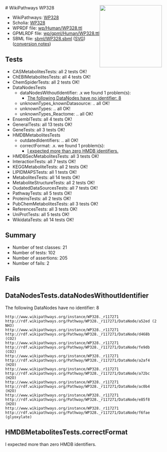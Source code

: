 <img style="float: right; width: 200px" src="../logo.png" />
# WikiPathways WP328

* WikiPathways: [WP328](https://identifiers.org/wikipathways:WP328)
* Scholia: [WP328](https://scholia.toolforge.org/wikipathways/WP328)
* WPRDF file: [wp/Human/WP328.ttl](../wp/Human/WP328.ttl)
* GPMLRDF file: [wp/gpml/Human/WP328.ttl](../wp/gpml/Human/WP328.ttl)
* SBML file: [sbml/WP328.sbml](../sbml/WP328.sbml) ([SVG](../sbml/WP328.svg)) ([conversion notes](../sbml/WP328.txt))

## Tests
* CASMetabolitesTests: all 2 tests OK!
* ChEBIMetabolitesTests: all 4 tests OK!
* ChemSpiderTests: all 2 tests OK!
* DataNodesTests
    * dataNodesWithoutIdentifier: .x we found 1 problem(s):
        * [The following DataNodes have no identifier: 8](#d2d32fa7)
    * unknownTypes_knownDatasource: .. all OK!
    * unknownTypes: .. all OK!
    * unknownTypes_Reactome: .. all OK!
* EnsemblTests: all 4 tests OK!
* GeneralTests: all 13 tests OK!
* GeneTests: all 3 tests OK!
* HMDBMetabolitesTests
    * outdatedIdentifiers: .. all OK!
    * correctFormat: .x. we found 1 problem(s):
        * [I expected more than zero HMDB identifiers.](#ad154c1e)
* HMDBSecMetabolitesTests: all 3 tests OK!
* InteractionTests: all 7 tests OK!
* KEGGMetaboliteTests: all 2 tests OK!
* LIPIDMAPSTests: all 1 tests OK!
* MetabolitesTests: all 14 tests OK!
* MetaboliteStructureTests: all 2 tests OK!
* OudatedDataSourcesTests: all 7 tests OK!
* PathwayTests: all 5 tests OK!
* ProteinsTests: all 2 tests OK!
* PubChemMetabolitesTests: all 3 tests OK!
* ReferencesTests: all 3 tests OK!
* UniProtTests: all 5 tests OK!
* WikidataTests: all 14 tests OK!


## Summary

* Number of test classes: 21
* Number of tests: 102
* Number of assertions: 205
* Number of fails: 2

## Fails

<a name="d2d32fa7" />

## DataNodesTests.dataNodesWithoutIdentifier

The following DataNodes have no identifier: 8
```
http://www.wikipathways.org/instance/WP328._r117271 http://rdf.wikipathways.org/Pathway/WP328._r117271/DataNode/a52ed (2 NH3)
http://www.wikipathways.org/instance/WP328._r117271 http://rdf.wikipathways.org/Pathway/WP328._r117271/DataNode/d468b (CO2)
http://www.wikipathways.org/instance/WP328._r117271 http://rdf.wikipathways.org/Pathway/WP328._r117271/DataNode/fe9db (CO2)
http://www.wikipathways.org/instance/WP328._r117271 http://rdf.wikipathways.org/Pathway/WP328._r117271/DataNode/a2af4 (H2O)
http://www.wikipathways.org/instance/WP328._r117271 http://rdf.wikipathways.org/Pathway/WP328._r117271/DataNode/a72bc (H2O)
http://www.wikipathways.org/instance/WP328._r117271 http://rdf.wikipathways.org/Pathway/WP328._r117271/DataNode/ac0b4 (H2O)
http://www.wikipathways.org/instance/WP328._r117271 http://rdf.wikipathways.org/Pathway/WP328._r117271/DataNode/e85f8 (H2O)
http://www.wikipathways.org/instance/WP328._r117271 http://rdf.wikipathways.org/Pathway/WP328._r117271/DataNode/f6fae (glyoxylate)
```

<a name="ad154c1e" />

## HMDBMetabolitesTests.correctFormat

I expected more than zero HMDB identifiers.
